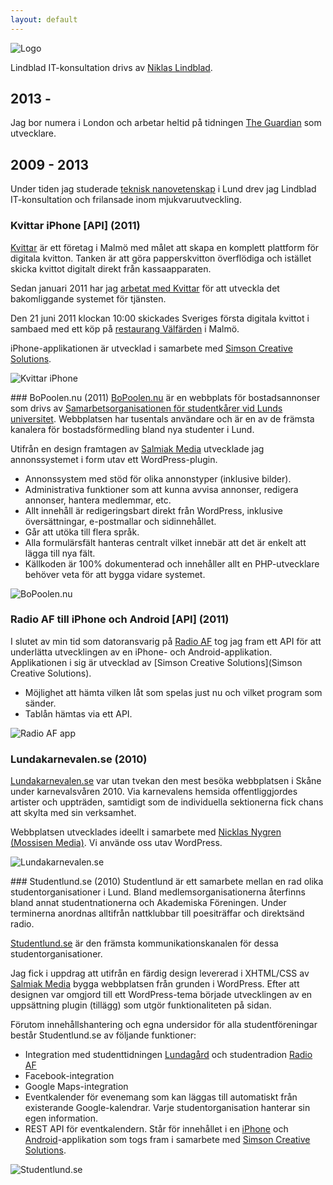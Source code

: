 ```yaml
---
layout: default
---
```


![Logo](https://d2tjdh98vh6jzp.cloudfront.net/images/logo.png)

Lindblad IT-konsultation drivs av [Niklas Lindblad](https://www.linkedin.com/in/nlindblad).

## 2013 -
Jag bor numera i London och arbetar heltid på tidningen [The Guardian](http://www.theguardian.com/uk) som utvecklare.


## 2009 - 2013
Under tiden jag studerade [teknisk nanovetenskap](http://www.lth.se/utbildning/teknisk-nanovetenskap/fragor-till-nanoingenjorer/) i Lund drev jag Lindblad IT-konsultation och frilansade inom mjukvaruutveckling.

### Kvittar iPhone [API] (2011)

[Kvittar](http://kvittar.se/this-is-kvittar/) är ett företag i Malmö med målet att skapa en komplett plattform för digitala kvitton. Tanken är att göra papperskvitton överflödiga och istället skicka kvittot digitalt direkt från kassaapparaten.

Sedan januari 2011 har jag [arbetat med Kvittar](http://kvittar.se/2011/02/civilingenjor-med-fokus-pa-lamp/) för att utveckla det bakomliggande systemet för tjänsten.

Den 21 juni 2011 klockan 10:00 skickades Sveriges första digitala kvittot i sambaed med ett köp på [restaurang Välfärden](http://valfarden.se/) i Malmö.

iPhone-applikationen är utvecklad i samarbete med [Simson Creative Solutions](http://simsons.se/).

![Kvittar iPhone](https://d2tjdh98vh6jzp.cloudfront.net/images/lindblad-info/kvittar-iphone.png)

### BoPoolen.nu (2011)
[BoPoolen.nu](http://bopoolen.nu) är en webbplats för bostadsannonser som drivs av [Samarbetsorganisationen för studentkårer vid Lunds universitet](http://www.lus.lu.se/index.php/). Webbplatsen har tusentals användare och är en av de främsta kanalera för bostadsförmedling bland nya studenter i Lund.

Utifrån en design framtagen av [Salmiak Media](http://www.salmiakmedia.se/) utvecklade jag annonssystemet i form utav ett WordPress-plugin.

- Annonssystem med stöd för olika annonstyper (inklusive bilder).
- Administrativa funktioner som att kunna avvisa annonser, redigera annonser, hantera medlemmar, etc.
- Allt innehåll är redigeringsbart direkt från WordPress, inklusive översättningar, e-postmallar och sidinnehållet.
- Går att utöka till flera språk.
- Alla formulärsfält hanteras centralt vilket innebär att det är enkelt att lägga till nya fält.
- Källkoden är 100% dokumenterad och innehåller allt en PHP-utvecklare behöver veta för att bygga vidare systemet.

![BoPoolen.nu](https://d2tjdh98vh6jzp.cloudfront.net/images/lindblad-info/bopoolen-nu.png)

### Radio AF till iPhone och Android [API] (2011)
I slutet av min tid som datoransvarig på [Radio AF](http://radioaf.se) tog jag fram ett API för att underlätta utvecklingen av en iPhone- och Android-applikation. Applikationen i sig är utvecklad av [Simson Creative Solutions](Simson Creative Solutions).

- Möjlighet att hämta vilken låt som spelas just nu och vilket program som sänder.
- Tablån hämtas via ett API.

![Radio AF app](https://d2tjdh98vh6jzp.cloudfront.net/images/lindblad-info/radioaf-app.png)

### Lundakarnevalen.se (2010)
[Lundakarnevalen.se](http://lundakarnevalen.se) var utan tvekan den mest besöka webbplatsen i Skåne under karnevalsvåren 2010. Via karnevalens hemsida offentliggjordes artister och uppträden, samtidigt som de individuella sektionerna fick chans att skylta med sin verksamhet.

Webbplatsen utvecklades ideellt i samarbete med [Nicklas Nygren (Mossisen Media)](http://mossisen.se/). Vi använde oss utav WordPress.

![Lundakarnevalen.se](https://d2tjdh98vh6jzp.cloudfront.net/images/lindblad-info/lundakarnevalen-se.png)

### Studentlund.se (2010)
Studentlund är ett samarbete mellan en rad olika studentorganisationer i Lund. Bland medlemsorganisationerna återfinns bland annat studentnationerna och Akademiska Föreningen. Under terminerna anordnas alltifrån nattklubbar till poesiträffar och direktsänd radio.

[Studentlund.se](http://studentlund.se) är den främsta kommunikationskanalen för dessa studentorganisationer.

Jag fick i uppdrag att utifrån en färdig design levererad i XHTML/CSS av [Salmiak Media](http://www.salmiakmedia.se/) bygga webbplatsen från grunden i WordPress. Efter att designen var omgjord till ett WordPress-tema började utvecklingen av en uppsättning plugin (tillägg) som utgör funktionaliteten på sidan.

Förutom innehållshantering och egna undersidor för alla studentföreningar består Studentlund.se av följande funktioner:

- Integration med studenttidningen [Lundagård](http://lundagard.se) och studentradion [Radio AF](http://radioaf.se)
- Facebook-integration
- Google Maps-integration
- Eventkalender för evenemang som kan läggas till automatiskt från existerande Google-kalendrar. Varje studentorganisation hanterar sin egen information.
- REST API för eventkalendern. Står för innehållet i en [iPhone](http://itunes.apple.com/se/app/studentlund-din-guide-till/id432194715?mt=8") och [Android](https://market.android.com/details?id=org.af.studentlund38feature=search_result)-applikation som togs fram i samarbete med [Simson Creative Solutions](http://simsons.se/).

![Studentlund.se](https://d2tjdh98vh6jzp.cloudfront.net/images/lindblad-info/studentlund.png)
